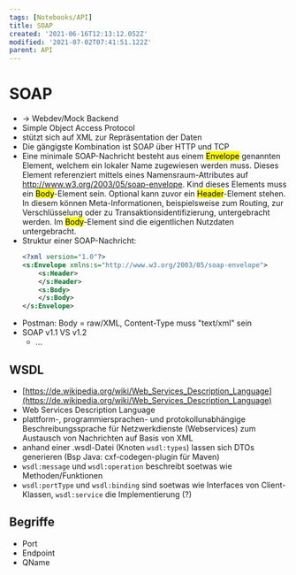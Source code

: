 ```yaml
---
tags: [Notebooks/API]
title: SOAP
created: '2021-06-16T12:13:12.052Z'
modified: '2021-07-02T07:41:51.122Z'
parent: API
---
```


# SOAP
- → Webdev/Mock Backend
- Simple Object Access Protocol
- stützt sich auf XML zur Repräsentation der Daten
- Die gängigste Kombination ist SOAP über HTTP und TCP
- Eine minimale SOAP-Nachricht besteht aus einem <mark>Envelope</mark> genannten Element, welchem ein lokaler Name zugewiesen werden muss. Dieses Element referenziert mittels eines Namensraum-Attributes auf http://www.w3.org/2003/05/soap-envelope. Kind dieses Elements muss ein <mark>Body</mark>-Element sein. Optional kann zuvor ein <mark>Header</mark>-Element stehen. In diesem können Meta-Informationen, beispielsweise zum Routing, zur Verschlüsselung oder zu Transaktionsidentifizierung, untergebracht werden. Im <mark>Body</mark>-Element sind die eigentlichen Nutzdaten untergebracht.
- Struktur einer SOAP-Nachricht:
  ```xml
  <?xml version="1.0"?>
  <s:Envelope xmlns:s="http://www.w3.org/2003/05/soap-envelope">
      <s:Header>
      </s:Header>
      <s:Body>
      </s:Body>
  </s:Envelope>
  ```
- Postman: Body = raw/XML, Content-Type muss "text/xml" sein
- SOAP v1.1 VS v1.2
  - ...

## WSDL
- [https://de.wikipedia.org/wiki/Web_Services_Description_Language](https://de.wikipedia.org/wiki/Web_Services_Description_Language)
- Web Services Description Language
- plattform-, programmiersprachen- und protokollunabhängige Beschreibungssprache für Netzwerkdienste (Webservices) zum Austausch von Nachrichten auf Basis von XML
- anhand einer .wsdl-Datei (Knoten `wsdl:types`) lassen sich DTOs generieren (Bsp Java: cxf-codegen-plugin für Maven)
- `wsdl:message` und `wsdl:operation` beschreibt soetwas wie Methoden/Funktionen
- `wsdl:portType` und `wsdl:binding` sind soetwas wie Interfaces von Client-Klassen, `wsdl:service` die Implementierung (?)

## Begriffe
- Port
- Endpoint
- QName
